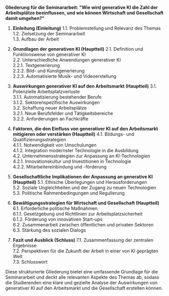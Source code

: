 **Gliederung für die Seminararbeit: "Wie wird generative KI die Zahl der Arbeitsplätze beeinflussen, und wie können Wirtschaft und Gesellschaft damit umgehen?"**

1. **Einleitung (Einleitung)**
   1.1. Problemstellung und Relevanz des Themas  
   1.2. Zielsetzung der Seminararbeit  
   1.3. Aufbau der Arbeit  

2. **Grundlagen der generativen KI (Hauptteil)**
   2.1. Definition und Funktionsweise von generativer KI  
   2.2. Unterschiedliche Anwendungen generativer KI  
       2.2.1. Textgenerierung  
       2.2.2. Bild- und Kunstgenerierung  
       2.2.3. Automatisierte Musik- und Videoerstellung  

3. **Auswirkungen generativer KI auf den Arbeitsmarkt (Hauptteil)**
   3.1. Potenzielle Arbeitsplatzverluste  
       3.1.1. Automatisierung bestehender Berufe  
       3.1.2. Sektorenspezifische Auswirkungen  
   3.2. Schaffung neuer Arbeitsplätze  
       3.2.1. Neue Berufsfelder und Tätigkeitsbereiche  
       3.2.2. Anforderungen an Fachkräfte  

4. **Faktoren, die den Einfluss von generativer KI auf den Arbeitsmarkt mitigieren oder verstärken (Hauptteil)**
   4.1. Bildungs- und Qualifizierungsstrategien  
       4.1.1. Notwendigkeit von Umschulungen  
       4.1.2. Integration modernster Technologie in die Ausbildung  
   4.2. Unternehmensstrategien zur Anpassung an KI-Technologien  
       4.2.1. Innovationskultur und Investitionen in Technologie  
       4.2.2. Mitarbeitereinbindung und -förderung  

5. **Gesellschaftliche Implikationen der Anpassung an generative KI (Hauptteil)**
   5.1. Ethische Überlegungen und Herausforderungen  
   5.2. Soziale Ungleichheiten und der Zugang zu neuen Technologien  
   5.3. Politische Rahmenbedingungen und Regulierung  

6. **Bewältigungsstrategien für Wirtschaft und Gesellschaft (Hauptteil)**
   6.1. Erforderliche politische Maßnahmen  
       6.1.1. Gesetzgebung und Richtlinien zur Arbeitsplatzsicherheit  
       6.1.2. Förderung von innovativen Start-ups  
   6.2. Zusammenarbeit zwischen öffentlichen und privaten Sektoren  
   6.3. Stärkung des sozialen Dialogs  

7. **Fazit und Ausblick (Schluss)**
   7.1. Zusammenfassung der zentralen Ergebnisse  
   7.2. Perspektiven für die Zukunft der Arbeit in einer von KI geprägten Welt  
   7.3. Schlusswort  

Diese strukturierte Gliederung bietet eine umfassende Grundlage für die Seminararbeit und deckt alle relevanten Aspekte des Themas ab, sodass die Studierenden eine klare und gezielte Analyse der Auswirkungen von generativer KI auf den Arbeitsmarkt und die Gesellschaft erstellen können.